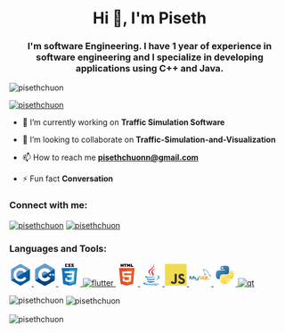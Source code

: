 <h1 align="center">Hi 👋, I'm Piseth</h1>
<h3 align="center">I'm software Engineering. I have 1 year of experience in software engineering and I specialize in developing applications using C++ and Java.</h3>

<p align="left"> <img src="https://komarev.com/ghpvc/?username=pisethchuon&label=Profile%20views&color=0e75b6&style=flat" alt="pisethchuon" /> </p>

<p align="left"> <a href="https://twitter.com/pisethchuon" target="blank"><img src="https://img.shields.io/twitter/follow/pisethchuon?logo=twitter&style=for-the-badge" alt="pisethchuon" /></a> </p>

- 🔭 I’m currently working on **Traffic Simulation Software**

- 👯 I’m looking to collaborate on **Traffic-Simulation-and-Visualization**

- 📫 How to reach me **pisethchuonn@gmail.com**

- ⚡ Fun fact **Conversation**

<h3 align="left">Connect with me:</h3>
<p align="left">
<a href="https://twitter.com/pisethchuon" target="blank"><img align="center" src="https://raw.githubusercontent.com/rahuldkjain/github-profile-readme-generator/master/src/images/icons/Social/twitter.svg" alt="pisethchuon" height="30" width="40" /></a>
<a href="https://instagram.com/pisethchuon" target="blank"><img align="center" src="https://raw.githubusercontent.com/rahuldkjain/github-profile-readme-generator/master/src/images/icons/Social/instagram.svg" alt="pisethchuon" height="30" width="40" /></a>
</p>

<h3 align="left">Languages and Tools:</h3>
<p align="left"> <a href="https://www.cprogramming.com/" target="_blank" rel="noreferrer"> <img src="https://raw.githubusercontent.com/devicons/devicon/master/icons/c/c-original.svg" alt="c" width="40" height="40"/> </a> <a href="https://www.w3schools.com/cpp/" target="_blank" rel="noreferrer"> <img src="https://raw.githubusercontent.com/devicons/devicon/master/icons/cplusplus/cplusplus-original.svg" alt="cplusplus" width="40" height="40"/> </a> <a href="https://www.w3schools.com/css/" target="_blank" rel="noreferrer"> <img src="https://raw.githubusercontent.com/devicons/devicon/master/icons/css3/css3-original-wordmark.svg" alt="css3" width="40" height="40"/> </a> <a href="https://flutter.dev" target="_blank" rel="noreferrer"> <img src="https://www.vectorlogo.zone/logos/flutterio/flutterio-icon.svg" alt="flutter" width="40" height="40"/> </a> <a href="https://www.w3.org/html/" target="_blank" rel="noreferrer"> <img src="https://raw.githubusercontent.com/devicons/devicon/master/icons/html5/html5-original-wordmark.svg" alt="html5" width="40" height="40"/> </a> <a href="https://www.java.com" target="_blank" rel="noreferrer"> <img src="https://raw.githubusercontent.com/devicons/devicon/master/icons/java/java-original.svg" alt="java" width="40" height="40"/> </a> <a href="https://developer.mozilla.org/en-US/docs/Web/JavaScript" target="_blank" rel="noreferrer"> <img src="https://raw.githubusercontent.com/devicons/devicon/master/icons/javascript/javascript-original.svg" alt="javascript" width="40" height="40"/> </a> <a href="https://www.mysql.com/" target="_blank" rel="noreferrer"> <img src="https://raw.githubusercontent.com/devicons/devicon/master/icons/mysql/mysql-original-wordmark.svg" alt="mysql" width="40" height="40"/> </a> <a href="https://www.python.org" target="_blank" rel="noreferrer"> <img src="https://raw.githubusercontent.com/devicons/devicon/master/icons/python/python-original.svg" alt="python" width="40" height="40"/> </a> <a href="https://www.qt.io/" target="_blank" rel="noreferrer"> <img src="https://upload.wikimedia.org/wikipedia/commons/0/0b/Qt_logo_2016.svg" alt="qt" width="40" height="40"/> </a> </p>

<p><img align="left" src="https://github-readme-stats.vercel.app/api/top-langs?username=pisethchuon&show_icons=true&locale=en&layout=compact" alt="pisethchuon" /></p>

<p>&nbsp;<img align="center" src="https://github-readme-stats.vercel.app/api?username=pisethchuon&show_icons=true&locale=en" alt="pisethchuon" /></p>

<p><img align="center" src="https://github-readme-streak-stats.herokuapp.com/?user=pisethchuon&" alt="pisethchuon" /></p>
